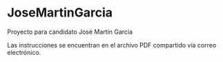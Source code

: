 # JoseMartinGarcia
Proyecto para candidato José Martin García

Las instrucciones se encuentran en el archivo PDF compartido vía correo electrónico.

